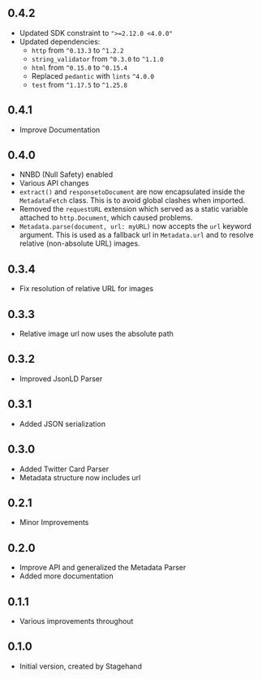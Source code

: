 ## 0.4.2
- Updated SDK constraint to `">=2.12.0 <4.0.0"`
- Updated dependencies:
  - `http` from `^0.13.3` to `^1.2.2`
  - `string_validator` from `^0.3.0` to `^1.1.0`
  - `html` from `^0.15.0` to `^0.15.4`
  - Replaced `pedantic` with `lints` `^4.0.0`
  - `test` from `^1.17.5` to `^1.25.8`

## 0.4.1
- Improve Documentation 

## 0.4.0

- NNBD (Null Safety) enabled
- Various API changes
- `extract()` and `responsetoDocument` are now encapsulated inside the `MetadataFetch` class. This is to avoid global clashes when imported.
- Removed the `requestURL` extension which served as a static variable attached to `http.Document`, which caused problems.
- `Metadata.parse(document, url: myURL)` now accepts the `url` keyword argument. This is used as a fallback url in `Metadata.url` and to resolve relative (non-absolute URL) images.

## 0.3.4

- Fix resolution of relative URL for images

## 0.3.3

- Relative image url now uses the absolute path

## 0.3.2

- Improved JsonLD Parser

## 0.3.1

- Added JSON serialization

## 0.3.0

- Added Twitter Card Parser
- Metadata structure now includes url

## 0.2.1

- Minor Improvements

## 0.2.0

- Improve API and generalized the Metadata Parser
- Added more documentation

## 0.1.1

- Various improvements throughout

## 0.1.0

- Initial version, created by Stagehand
